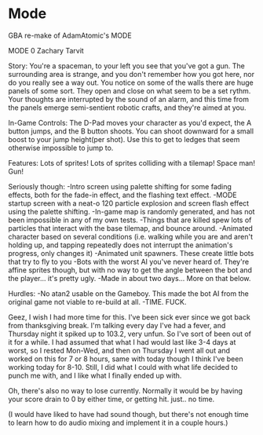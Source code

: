 Mode
====

GBA re-make of AdamAtomic's MODE

MODE 0
Zachary Tarvit

Story: You're a spaceman, to your left you see that you've got a gun. 
The surrounding area is strange, and you don't remember how you got here,
nor do you really see a way out. You notice on some of the walls there
are huge panels of some sort. They open and close on what seem to be a set
rythm. Your thoughts are interrupted by the sound of an alarm, and this
time from the panels emerge semi-sentient robotic crafts, and they're
aimed at you.

In-Game Controls:
The D-Pad moves your character as you'd expect, the A button
jumps, and the B button shoots.
You can shoot downward for a small boost to your jump height(per shot).
Use this to get to ledges that seem otherwise impossible to jump to.

Features:
Lots of sprites!
Lots of sprites colliding with a tilemap!
Space man!
Gun!

Seriously though:
-Intro screen using palette shifting for some fading effects, both for
	the fade-in effect, and the flashing text effect.
-MODE startup screen with a neat-o 120 particle explosion and screen
	flash effect using the palette shifting.
-In-game map is randomly generated, and has not been impossible in any
	of my own tests.
-Things that are killed spew lots of particles that interact with the
	base tilemap, and bounce around.
-Animated character based on several conditions (i.e. walking while
	you are and aren't holding up, and tapping repeatedly does
	not interrupt the animation's progress, only changes it)
-Animated unit spawners. These create little bots that try to fly to you
-Bots with the worst AI you've never heard of. They're affine sprites though,
	but with no way to get the angle between the bot and the player...
	it's pretty ugly.
-Made in about two days... More on that below.

Hurdles:
-No atan2 usable on the Gameboy. This made the bot AI from the original
	game not viable to re-build at all.
-TIME. FUCK.

Geez, I wish I had more time for this. I've been sick ever since we
got back from thanksgiving break. I'm talking every day I've had a 
fever, and Thursday night it spiked up to 103.2, very unfun. So I've
sort of been out of it for a while. I had assumed that what I had would
last like 3-4 days at worst, so I rested Mon-Wed, and then on Thursday
I went all out and worked on this for 7 or 8 hours, same with today
though I think I've been working today for 8-10. Still, I did what
I could with what life decided to punch me with, and I like what I 
finally ended up with.

Oh, there's also no way to lose currently. Normally it would be by
having your score drain to 0 by either time, or getting hit. just..
no time.

(I would have liked to have had sound though, but there's not enough
time to learn how to do audio mixing and implement it in a couple hours.)
